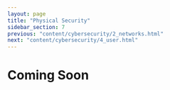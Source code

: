 ```yaml
---
layout: page
title: "Physical Security"
sidebar_section: 7
previous: "content/cybersecurity/2_networks.html"
next: "content/cybersecurity/4_user.html"
---
```

# Coming Soon